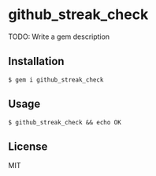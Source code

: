 # github_streak_check

TODO: Write a gem description

## Installation

    $ gem i github_streak_check

## Usage

    $ github_streak_check && echo OK

## License

MIT
